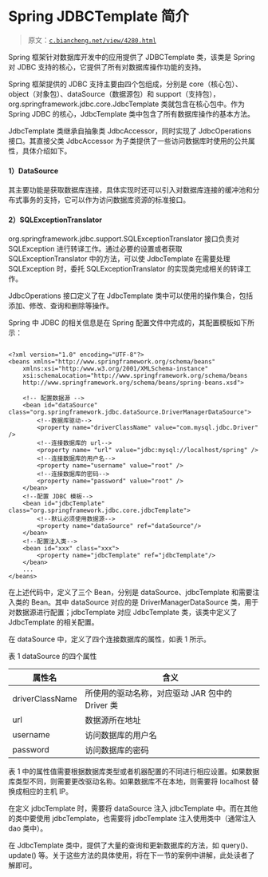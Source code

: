 # Spring JDBCTemplate 简介

> 原文：[`c.biancheng.net/view/4280.html`](http://c.biancheng.net/view/4280.html)

Spring 框架针对数据库开发中的应用提供了 JDBCTemplate 类，该类是 Spring 对 JDBC 支持的核心，它提供了所有对数据库操作功能的支持。

Spring 框架提供的 JDBC 支持主要由四个包组成，分别是 core（核心包）、object（对象包）、dataSource（数据源包）和 support（支持包），org.springframework.jdbc.core.JdbcTemplate 类就包含在核心包中。作为 Spring JDBC 的核心，JdbcTemplate 类中包含了所有数据库操作的基本方法。

JdbcTemplate 类继承自抽象类 JdbcAccessor，同时实现了 JdbcOperations 接口。其直接父类 JdbcAccessor 为子类提供了一些访问数据库时使用的公共属性，具体介绍如下。

#### 1）DataSource

其主要功能是获取数据库连接，具体实现时还可以引入对数据库连接的缓冲池和分布式事务的支持，它可以作为访问数据库资源的标准接口。

#### 2）SQLExceptionTranslator

org.springframework.jdbc.support.SQLExceptionTranslator 接口负责对 SQLException 进行转译工作。通过必要的设置或者获取 SQLExceptionTranslator 中的方法，可以使 JdbcTemplate 在需要处理 SQLException 时，委托 SQLExceptionTranslator 的实现类完成相关的转译工作。

JdbcOperations 接口定义了在 JdbcTemplate 类中可以使用的操作集合，包括添加、修改、查询和删除等操作。

Spring 中 JDBC 的相关信息是在 Spring 配置文件中完成的，其配置模板如下所示：

```

<?xml version="1.0" encoding="UTF-8"?>
<beans xmlns="http://www.springframework.org/schema/beans"
    xmlns:xsi="http:/www.w3.org/2001/XMLSchema-instance"
    xsi:schemaLocation="http://www.springframework.org/schema/beans
    http://www.springframework.org/schema/beans/spring-beans.xsd"> 

    <!-- 配置数据源 --> 
    <bean id="dataSource" class="org.springframework.jdbc.dataSource.DriverManagerDataSource">
        <!--数据库驱动-->
        <property name="driverClassName" value="com.mysql.jdbc.Driver" /> 
        <!--连接数据库的 url-->
        <property name= "url" value="jdbc:mysql://localhost/spring" />
        <!--连接数据库的用户名-->
        <property name="username" value="root" />
        <!--连接数据库的密码-->
        <property name="password" value="root" />
    </bean>
    <!--配置 JDBC 模板-->
    <bean id="jdbcTemplate" class="org.springframework.jdbc.core.jdbcTemplate">
        <!--默认必须使用数据源-->
        <property name="dataSource" ref="dataSource"/>
    </bean>
    <!--配置注入类-->
    <bean id="xxx" class="xxx">
        <property name="jdbcTemplate" ref="jdbcTemplate"/>
    </bean>
    ...
</beans>
```

在上述代码中，定义了三个 Bean，分别是 dataSource、jdbcTemplate 和需要注入类的 Bean。其中 dataSource 对应的是 DriverManagerDataSource 类，用于对数据源进行配置；jdbcTemplate 对应 JdbcTemplate 类，该类中定义了 JdbcTemplate 的相关配置。

在 dataSource 中，定义了四个连接数据库的属性，如表 1 所示。

表 1 dataSource 的四个属性

| 属性名 | 含义 |
| --- | --- |
| driverClassName | 所使用的驱动名称，对应驱动 JAR 包中的 Driver 类 |
| url | 数据源所在地址 |
| username | 访问数据库的用户名 |
| password | 访问数据库的密码 |

表 1 中的属性值需要根据数据库类型或者机器配置的不同进行相应设置。如果数据库类型不同，则需要更改驱动名称。如果数据库不在本地，则需要将 localhost 替换成相应的主机 IP。

在定义 jdbcTemplate 时，需要将 dataSource 注入 jdbcTemplate 中。而在其他的类中要使用 jdbcTemplate，也需要将 jdbcTemplate 注入使用类中（通常注入 dao 类中）。

在 JdbcTemplate 类中，提供了大量的查询和更新数据库的方法，如 query()、update() 等。关于这些方法的具体使用，将在下一节的案例中讲解，此处读者了解即可。